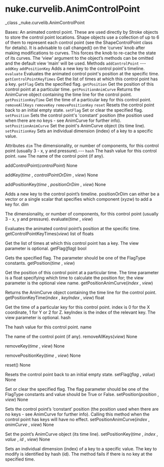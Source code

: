 # nuke.curvelib.AnimControlPoint
_class _nuke.curvelib.AnimControlPoint

Bases:
An animated control point.
These are used directly by Stroke objects to store the control point locations. Shape objects use a collection of up to 6 of them to represent each control point (see the ShapeControlPoint class for details).
It is advisable to call changed() on the ‘curves’ knob after making modifications to curves. This forces the knob to re-cache the state of its curves.
The ‘view’ argument to the object’s methods can be omitted and the default view ‘main’ will be used.
Methods
`addControlPoint` ---
`addKey`
`addPositionKey`  Adds a new key to the control point's timeline.
`evaluate`  Evaluates the animated control point's position at the specific time.
`getControlPointKeyTimes`  Get the list of times at which this control point has a key.
`getFlag`  Gets the specified flag.
`getPosition`  Get the position of this control point at a particular time.
`getPositionAnimCurve`  Returns the AnimCurve object containing the time line for the control point.
`getPositionKeyTime`  Get the time of a particular key for this control point.
`removeAllKeys`
`removeKey`
`removePositionKey`
`reset`  Resets the control point back to an initial empty state.
`setFlag`  Set or clear the specified flag.
`setPosition`  Sets the control point's 'constant' position (the position used when there are no keys - see AnimCurve for further info).
`setPositionAnimCurve`  Set the point's AnimCurve object (its time line).
`setPositionKey`  Sets an individual dimension (index) of a key to a specific value.

Attributes
`dim`  The dimensionality, or number of components, for this control point (usually 3 - x, y and pressure).---
`hash`  The hash value for this control point.
`name`  The name of the control point (if any).

addControlPoint(_controlPoint_)  None

addKey(_time_ , _controlPointOrDim_ , _view_)  None

addPositionKey(_time_ , _positionOrDim_ , _view_)  None

Adds a new key to the control point’s timeline. positionOrDim can either be a vector or a single scalar that specifies which component (xyzw) to add a key for.
dim

The dimensionality, or number of components, for this control point (usually 3 - x, y and pressure).
evaluate(_time_ , _view_)

Evaluates the animated control point’s position at the specific time.
getControlPointKeyTimes(_view_)  list of floats

Get the list of times at which this control point has a key. The view parameter is optional.
getFlag(_flag_)  bool

Gets the specified flag. The parameter should be one of the FlagType constants.
getPosition(_time_ , _view_)

Get the position of this control point at a particular time. The time parameter is a float specifying which time to calculate the position for; the view parameter is the optional view name.
getPositionAnimCurve(_index_ , _view_)

Returns the AnimCurve object containing the time line for the control point.
getPositionKeyTime(_index_ , _keyIndex_ , _view_)  float

Get the time of a particular key for this control point. index is 0 for the X coordinate, 1 for Y or 2 for Z. keyIndex is the index of the relevant key. The view parameter is optional.
hash

The hash value for this control point.
name

The name of the control point (if any).
removeAllKeys(_view_)  None

removeKey(_time_ , _view_)  None

removePositionKey(_time_ , _view_)  None

reset()  None

Resets the control point back to an initial empty state.
setFlag(_flag_ , _value_)  None

Set or clear the specified flag. The flag parameter should be one of the FlagType constants and value should be True or False.
setPosition(_position_ , _view_)  None

Sets the control point’s ‘constant’ position (the position used when there are no keys - see AnimCurve for further info). Calling this method when the control point has keys will have no effect.
setPositionAnimCurve(_index_ , _animCurve_ , _view_)  None

Set the point’s AnimCurve object (its time line).
setPositionKey(_time_ , _index_ , _value_ , _id_ , _view_)  None

Sets an individual dimension (index) of a key to a specific value. The key to modify is identified by hash (id). The method fails if there is no key at the specified time.